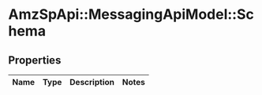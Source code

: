 # AmzSpApi::MessagingApiModel::Schema

## Properties
Name | Type | Description | Notes
------------ | ------------- | ------------- | -------------

